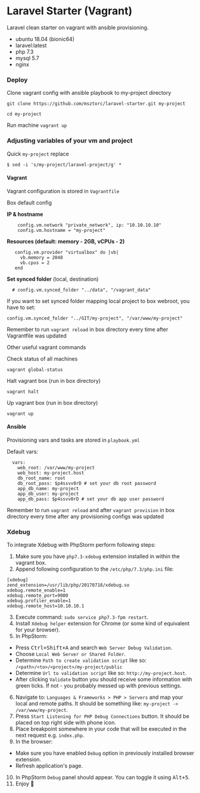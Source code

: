 # Laravel Starter (Vagrant)
Laravel clean starter on vagrant with ansible provisioning.

- ubuntu 18.04 (bionic64)
- laravel:latest
- php 7.3
- mysql 5.7
- nginx

### Deploy

Clone vagrant config with ansible playbook to my-project directory

``git clone https://github.com/msztorc/laravel-starter.git my-project``

``cd my-project``

Run machine
``vagrant up``

### Adjusting variables of your vm and project

Quick ```my-project``` replace

``$ sed -i 's/my-project/laravel-project/g' *``

#### Vagrant

Vagrant configuration is stored in `Vagrantfile`

Box default config

__IP & hostname__
```
    config.vm.network "private_network", ip: "10.10.10.10"
    config.vm.hostname = "my-project"
```

__Resources (default: memory - 2GB, vCPUs - 2)__
```
   config.vm.provider "virtualbox" do |vb|
     vb.memory = 2048
     vb.cpus = 2
   end
```

__Set synced folder__ (local, destination)
```
  # config.vm.synced_folder "../data", "/vagrant_data"
```

If you want to set synced folder mapping local project to box webroot, you have to set:
```
config.vm.synced_folder "../GIT/my-project", "/var/www/my-project"
```

Remember to run `vagrant reload` in box directory every time after Vagrantfile was updated

Other useful vagrant commands

Check status of all machines

``vagrant global-status``

Halt vagrant box (run in box directory)

``vagrant halt``

Up vagrant box (run in box directory)

``vagrant up``

#### Ansible

Provisioning vars and tasks are stored in `playbook.yml`

Default vars:

```
  vars:
    web_root: /var/www/my-project
    web_host: my-project.host
    db_root_name: root
    db_root_pass: $p4ssvv0rD # set your db root password
    app_db_name: my-project
    app_db_user: my-project
    app_db_pass: $p4ssvv0rD # set your db app user password
```
Remember to run `vagrant reload` and after `vagrant provision` in box directory every time after any provisioning configs was updated

### Xdebug

To integrate Xdebug with PhpStorm perform following steps:

1. Make sure you have ``php7.3-xdebug`` extension installed in within the vagrant box.
2. Append following configuration to the ``/etc/php/7.3/php.ini`` file:
```
[xdebug]
zend_extension=/usr/lib/php/20170718/xdebug.so
xdebug.remote_enable=1
xdebug.remote_port=9000
xdebug.profiler_enable=1
xdebug.remote_host=10.10.10.1
```
3. Execute command: ``sudo service php7.3-fpm restart``.
4. Install ``Xdebug helper`` extension for Chrome (or some kind of equivalent for your browser).
5. In PhpStorm:
 * Press <kbd>Ctrl+Shift+A</kbd> and search ``Web Server Debug Validation``. 
 * Choose ``Local Web Server or Shared Folder``.
 * Determine ``Path to create validation script`` like so: ``/<path>/<to>/<project>/my-project/public``
 * Determine ``Url to validation script`` like so: ``http://my-project.host``.
 * After clicking ``Validate`` button you should receive some information with green ticks. If not - you probably messed up with previous settings.
6. Navigate to: ``Languages & Frameworks > PHP > Servers`` and map your local and remote paths. It should be something like: ``my-project -> /var/www/my-project``.
7. Press ``Start Listening for PHP Debug Connections`` button. It should be placed on top right side with phone icon.
8. Place breakpoint somewhere in your code that will be executed in the next request e.g. ``index.php``.
9. In the browser:
 * Make sure you have enabled ``Debug`` option in previously installed browser extension.
 * Refresh application's page.
10. In PhpStorm ``Debug`` panel should appear. You can toggle it using <kbd>Alt+5</kbd>.
11. Enjoy :metal:
